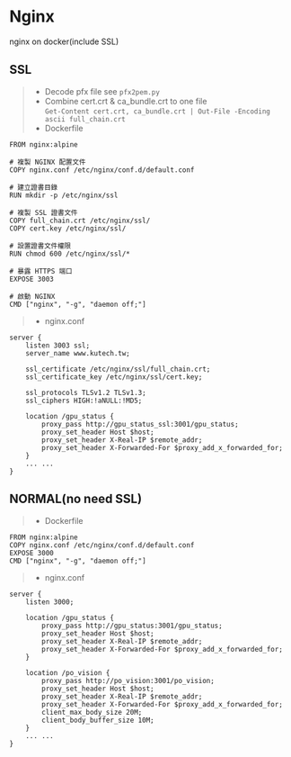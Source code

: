 # Nginx
nginx on docker(include SSL)

## SSL
>- Decode pfx file see `pfx2pem.py`
>- Combine cert.crt & ca_bundle.crt to one file </br>
`Get-Content cert.crt, ca_bundle.crt | Out-File -Encoding ascii full_chain.crt`
>- Dockerfile
```
FROM nginx:alpine

# 複製 NGINX 配置文件
COPY nginx.conf /etc/nginx/conf.d/default.conf

# 建立證書目錄
RUN mkdir -p /etc/nginx/ssl

# 複製 SSL 證書文件
COPY full_chain.crt /etc/nginx/ssl/
COPY cert.key /etc/nginx/ssl/

# 設置證書文件權限
RUN chmod 600 /etc/nginx/ssl/*

# 暴露 HTTPS 端口
EXPOSE 3003

# 啟動 NGINX
CMD ["nginx", "-g", "daemon off;"]
```

>- nginx.conf
```
server {
    listen 3003 ssl;
    server_name www.kutech.tw;
    
    ssl_certificate /etc/nginx/ssl/full_chain.crt;
    ssl_certificate_key /etc/nginx/ssl/cert.key;

    ssl_protocols TLSv1.2 TLSv1.3;
    ssl_ciphers HIGH:!aNULL:!MD5;

    location /gpu_status {
        proxy_pass http://gpu_status_ssl:3001/gpu_status;
        proxy_set_header Host $host;
        proxy_set_header X-Real-IP $remote_addr;
        proxy_set_header X-Forwarded-For $proxy_add_x_forwarded_for;
    }
    ... ...
}
```

## NORMAL(no need SSL)
>- Dockerfile
```
FROM nginx:alpine
COPY nginx.conf /etc/nginx/conf.d/default.conf
EXPOSE 3000
CMD ["nginx", "-g", "daemon off;"]
```

>- nginx.conf
```
server {
    listen 3000;

    location /gpu_status {
        proxy_pass http://gpu_status:3001/gpu_status;
        proxy_set_header Host $host;
        proxy_set_header X-Real-IP $remote_addr;
        proxy_set_header X-Forwarded-For $proxy_add_x_forwarded_for;
    }
   
    location /po_vision {
        proxy_pass http://po_vision:3001/po_vision;
        proxy_set_header Host $host;
        proxy_set_header X-Real-IP $remote_addr;
        proxy_set_header X-Forwarded-For $proxy_add_x_forwarded_for;
        client_max_body_size 20M;
        client_body_buffer_size 10M;
    }
    ... ...
}
```
